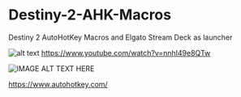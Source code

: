 # Destiny-2-AHK-Macros
Destiny 2 AutoHotKey Macros and Elgato Stream Deck as launcher

![alt text](https://github.com/ph4br1c3/Destiny-2-AHK-Macros/blob/main/IMG_6052.jpg?raw=true "Stream Deck")
https://www.youtube.com/watch?v=nnhI49e8QTw

![IMAGE ALT TEXT HERE](https://youtu.be/nnhI49e8QTw)

https://www.autohotkey.com/
